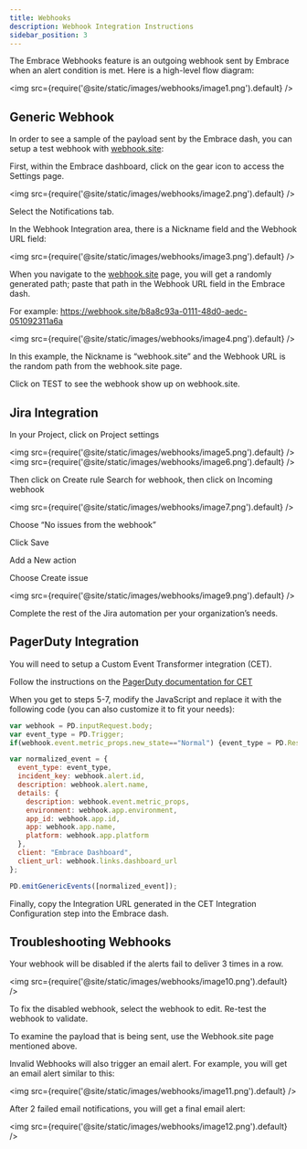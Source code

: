 ```yaml
---
title: Webhooks
description: Webhook Integration Instructions
sidebar_position: 3
---
```

The Embrace Webhooks feature is an outgoing webhook sent by Embrace  when an alert condition is met. Here is a high-level flow diagram: 

<img src={require('@site/static/images/webhooks/image1.png').default} />

## Generic Webhook

In order to see a sample of the payload sent by the Embrace dash, you can setup a test webhook with [webhook.site](https://webhook.site/):

First, within the Embrace dashboard, click on the gear icon to access the Settings page. 

<img src={require('@site/static/images/webhooks/image2.png').default} />

Select the Notifications tab.

In the Webhook Integration area, there is a Nickname field and the Webhook URL field: 

<img src={require('@site/static/images/webhooks/image3.png').default} />

When you navigate to the [webhook.site](https://webhook.site/) page, you will get a randomly generated path; paste that path in the Webhook URL field in the Embrace dash. 

For example:  https://webhook.site/b8a8c93a-0111-48d0-aedc-051092311a6a

<img src={require('@site/static/images/webhooks/image4.png').default} />

In this example, the Nickname is “webhook.site” and the Webhook URL is the random path from the webhook.site page. 

Click on TEST to see the webhook show up on webhook.site. 

## Jira Integration

In your Project, click on Project settings 

<img src={require('@site/static/images/webhooks/image5.png').default} />
<img src={require('@site/static/images/webhooks/image6.png').default} />

Then click on Create rule 
Search for webhook, then click on Incoming webhook 

<img src={require('@site/static/images/webhooks/image7.png').default} />

Choose “No issues from the webhook” 

Click Save 

Add a New action 

Choose Create issue

<img src={require('@site/static/images/webhooks/image9.png').default} />

Complete the rest of the Jira automation per your organization’s needs. 

## PagerDuty Integration

You will need to setup a Custom Event Transformer integration (CET).

Follow the instructions on the [PagerDuty documentation for CET](https://www.pagerduty.com/docs/guides/custom-event-transformer/)

When you get to steps 5-7, modify the JavaScript and replace it with the following code (you can also customize it to fit your needs):

```javascript
var webhook = PD.inputRequest.body;
var event_type = PD.Trigger;
if(webhook.event.metric_props.new_state=="Normal") {event_type = PD.Resolve;}

var normalized_event = {
  event_type: event_type,
  incident_key: webhook.alert.id,
  description: webhook.alert.name,
  details: {
    description: webhook.event.metric_props,
    environment: webhook.app.environment,
    app_id: webhook.app.id,
    app: webhook.app.name,
    platform: webhook.app.platform
  },
  client: "Embrace Dashboard",
  client_url: webhook.links.dashboard_url
};

PD.emitGenericEvents([normalized_event]);
```

Finally, copy the Integration URL generated in the CET Integration Configuration step into the Embrace dash.

## Troubleshooting Webhooks

Your webhook will be disabled if the alerts fail to deliver 3 times in a row. 

<img src={require('@site/static/images/webhooks/image10.png').default} />

To fix the disabled webhook, select the webhook to edit. Re-test the webhook to validate. 

To examine the payload that is being sent, use the Webhook.site page mentioned above. 

Invalid Webhooks will also trigger an email alert. For example, you will get an email alert similar to this: 

<img src={require('@site/static/images/webhooks/image11.png').default} />
 
After 2 failed email notifications, you will get a final email alert: 

<img src={require('@site/static/images/webhooks/image12.png').default} />
